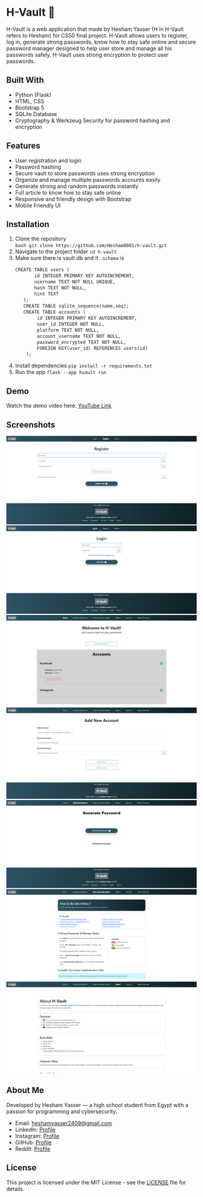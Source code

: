 # H-Vault 🔐

H-Vault is a web application that made by Hesham Yasser (H in H-Vault refers to Hesham) for CS50 final project. H-Vault allows users to register, log in, generate strong passwords, know how to stay safe online and secure password manager designed to help user store and manage all his passwords safely. H-Vault uses strong encryption to protect user passwords.

## Built With
- Python (Flask)
- HTML, CSS
- Bootstrap 5
- SQLite Database
- Cryptography & Werkzeug Security for password hashing and encryption

## Features
- User registration and login  
- Password hashing  
- Secure vault to store passwords uses strong encryption
- Organize and manage multiple passwords accounts easily
- Generate strong and random passwords instantly
- Full article to know how to stay safe online
- Responsive and friendly design with Bootstrap 
- Mobile Friendly UI

## Installation
1. Clone the repository  
   `bash git clone https://github.com/Hesham0001/h-vault.git`
2. Navigate to the project folder
    `cd h-vault`
3. Make sure there is vault.db and it `.schema` is
    ```
    CREATE TABLE users (
           id INTEGER PRIMARY KEY AUTOINCREMENT,
           username TEXT NOT NULL UNIQUE,
           hash TEXT NOT NULL,
           hint TEXT
       );
       CREATE TABLE sqlite_sequence(name,seq);
       CREATE TABLE accounts (
            id INTEGER PRIMARY KEY AUTOINCREMENT,
            user_id INTEGER NOT NULL,
            platform TEXT NOT NULL,
            account_username TEXT NOT NULL,
            password_encrypted TEXT NOT NULL,
            FOREIGN KEY(user_id) REFERENCES users(id)
        );
    ```
3. Install dependencies
    `pip install -r requirements.txt`
4. Run the app
    `flask --app hvault run`

## Demo
Watch the demo video here: [YouTube Link](https://youtu.be/y8GWhRY36MY)

## Screenshots
![Register Page](./screenshots/register.png)
![Login Page](./screenshots/login.png)
![Home Page](./screenshots/home.png)
![Add account Page](./screenshots/add_account.png)
![Generate Password Page](./screenshots/generate.png)
![HOW to be safe online Page](./screenshots/be_safe.png)
![About Page](./screenshots/about.png)

## About Me
Developed by Hesham Yasser — a high school student from Egypt with a passion for programming and cybersecurity.
- Email: heshamyasser2409@gmail.com
- LinkedIn: [Profile](https://www.linkedin.com/in/hesham-yasser0001/)
- Instagram: [Profile](https://www.instagram.com/not.hesham__)  
- GitHub: [Profile](https://github.com/Hesham0001)  
- Reddit: [Profile](https://www.reddit.com/user/Hesham_37/)  

## License
This project is licensed under the MIT License - see the [LICENSE](./LICENSE) file for details.
